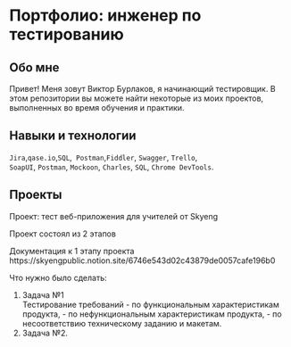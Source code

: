 # Портфолио: инженер по тестированию
  ## Обо мне
Привет! Меня зовут Виктор Бурлаков, я начинающий тестировщик.
В этом репозитории вы можете найти некоторые из моих проектов, выполненных во время обучения и практики.
<br>

## Навыки и технологии
``Jira``,``qase.io``,``SQL``,`` Postman``,``Fiddler``, ``Swagger``, ``Trello``, <br>
``SoapUI``, ``Postman``, ``Mockoon``, ``Charles``, ``SQL``, ``Chrome DevTools``.

## Проекты

<p> Проект: тест веб-приложения для учителей от Skyeng</p>
<p> Проект состоял из 2 этапов <p> 

<p> Документация к 1 этапу проекта https://skyengpublic.notion.site/6746e543d02c43879de0057cafe196b0</p>
<p>Что нужно было сделать:<p>
<ol>
  <li>Задача №1</li>
Тестирование требований
  - по функциональным характеристикам продукта,
- по нефункциональным характеристикам продукта,
- по несоответствию техническому заданию и макетам.
  <li>Задача №2.</li>
</ol>
